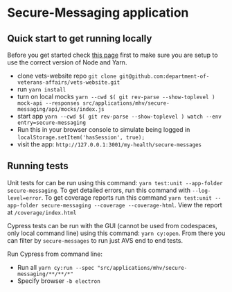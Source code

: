 # Secure-Messaging application

## Quick start to get running locally
Before you get started check [this page](https://depo-platform-documentation.scrollhelp.site/developer-docs/setting-up-your-local-frontend-environment) first to make sure you are setup to use the correct version of Node and Yarn.
  - clone vets-website repo `git clone git@github.com:department-of-veterans-affairs/vets-website.git`
  - run `yarn install`
  - turn on local mocks `yarn --cwd $( git rev-parse --show-toplevel ) mock-api --responses src/applications/mhv/secure-messaging/api/mocks/index.js`
  - start app `yarn --cwd $( git rev-parse --show-toplevel ) watch --env entry=secure-messaging`
  - Run this in your browser console to simulate being logged in `localStorage.setItem('hasSession', true);`
  - visit the app: `http://127.0.0.1:3001/my-health/secure-messages`

## Running tests
Unit tests for can be run using this command: `yarn test:unit --app-folder secure-messaging`. To get detailed errors, run this command with `--log-level=error`. To get coverage reports run this command `yarn test:unit --app-folder secure-messaging --coverage --coverage-html`. View the report at `/coverage/index.html`

Cypress tests can be run with the GUI (cannot be used from codespaces, only local command line) using this command: `yarn cy:open`. From there you can filter by `secure-messages` to run just AVS end to end tests.

Run Cypress from command line:
- Run all `yarn cy:run --spec "src/applications/mhv/secure-messaging/**/**/*"`
- Specify browser `-b electron`
